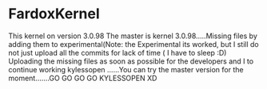 # FardoxKernel
This kernel on version 3.0.98
The master is kernel 3.0.98.....Missing files by adding them to experimental(Note:
the Experimental its worked, but I still do not just upload all the commits for lack of time (
I have to sleep :D) Uploading the missing files as soon as possible for the developers and I to continue working kylessopen
......You can try the master version for the moment.......GO GO GO GO KYLESSOPEN XD
